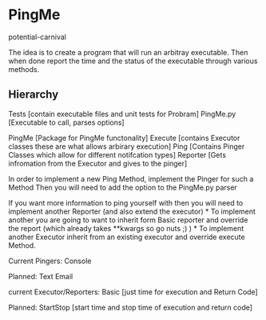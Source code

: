 # PingMe
 potential-carnival

The idea is to create a program that will run an arbitray executable.
Then when done report the time and the status of the executable through
various methods.

## Hierarchy
Tests [contain executable files and unit tests for Probram]
PingMe.py [Executable to call, parses options]

PingMe [Package for PingMe functonality]
Execute [contains Executor classes these are what allows arbirary execution]
Ping [Contains Pinger Classes which allow for different notifcation types]
Reporter [Gets infromation from the Executor and gives to the pinger]

In order to implement a new Ping Method, implement the Pinger for such a Method
Then you will need to add the option to the PingMe.py parser

If you want more information to ping yourself with then you will need to
implement another Reporter (and also extend the executor)
    * To implement another you are going to want to inherit form Basic reporter
        and override the report (which already takes **kwargs so go nuts ;) )
    * To implement another Executor inherit from an existing executor and
        override execute Method.


Current Pingers:
Console

Planned:
Text
Email

current Executor/Reporters:
Basic [just time for execution and Return Code]

Planned:
StartStop [start time and stop time of execution and return code]
